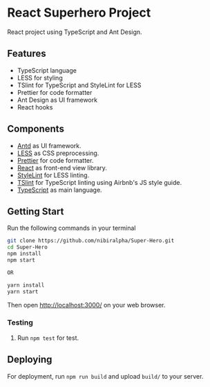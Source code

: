 # React Superhero Project

React project using TypeScript and Ant Design.

## Features

- TypeScript language
- LESS for styling
- TSlint for TypeScript and StyleLint for LESS
- Prettier for code formatter
- Ant Design as UI framework
- React hooks

## Components

- [Antd](https://ant.design/) as UI framework.
- [LESS](http://lesscss.org/) as CSS preprocessing.
- [Prettier](https://prettier.io/) for code formatter.
- [React](https://facebook.github.io/react/) as front-end view library.
- [StyleLint](https://stylelint.io/) for LESS linting.
- [TSlint](https://palantir.github.io/tslint/) for TypeScript linting using Airbnb's JS style guide.
- [TypeScript](https://www.typescriptlang.org/) as main language.

## Getting Start

Run the following commands in your terminal

```bash
git clone https://github.com/nibiralpha/Super-Hero.git
cd Super-Hero
npm install
npm start

OR

yarn install
yarn start
```

Then open [http://localhost:3000/](http://localhost:3000/) on your web browser.

### Testing

1. Run `npm test` for test.

## Deploying

For deployment, run `npm run build` and upload `build/` to your server.
